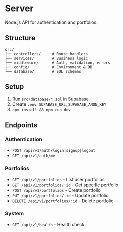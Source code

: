 # Server

Node.js API for authentication and portfolios.

## Structure

```
src/
├── controllers/     # Route handlers
├── services/        # Business logic
├── middleware/      # Auth, validation, errors
├── config/          # Environment & DB
└── database/        # SQL schemas
```

## Setup

1. Run `src/database/*.sql` in Supabase
2. Create `.env`: `SUPABASE_URL`, `SUPABASE_ANON_KEY`
3. `npm install && npm run dev`

## Endpoints

### Authentication

- `POST /api/v1/auth/login|signup|logout`
- `GET /api/v1/auth/me`

### Portfolios

- `GET /api/v1/portfolios` - List user portfolios
- `GET /api/v1/portfolios/:id` - Get specific portfolio
- `POST /api/v1/portfolios` - Create portfolio
- `PUT /api/v1/portfolios/:id` - Update portfolio
- `DELETE /api/v1/portfolios/:id` - Delete portfolio

### System

- `GET /api/v1/health` - Health check
